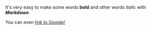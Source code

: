 It's very easy to make some words **bold** and other words *italic* with ***Markdown***. 

You can even [link to Google!](http://google.com)

